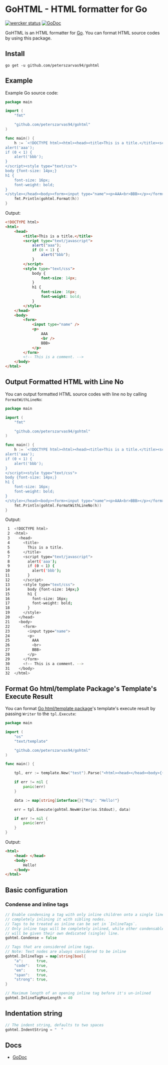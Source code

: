 # GoHTML - HTML formatter for Go

[![wercker status](https://app.wercker.com/status/926cf3edc004271539be40d705d037bd/s "wercker status")](https://app.wercker.com/project/bykey/926cf3edc004271539be40d705d037bd)
[![GoDoc](http://godoc.org/github.com/peterszarvas94/gohtml?status.png)](http://godoc.org/github.com/peterszarvas94/gohtml)

GoHTML is an HTML formatter for [Go](http://golang.org/). You can format HTML source codes by using this package.

## Install

```
go get -u github.com/peterszarvas94/gohtml
```

## Example

Example Go source code:

```go
package main

import (
	"fmt"

	"github.com/peterszarvas94/gohtml"
)

func main() {
	h := `<!DOCTYPE html><html><head><title>This is a title.</title><script type="text/javascript">
alert('aaa');
if (0 < 1) {
	alert('bbb');
}
</script><style type="text/css">
body {font-size: 14px;}
h1 {
	font-size: 16px;
	font-weight: bold;
}
</style></head><body><form><input type="name"><p>AAA<br>BBB></p></form><!-- This is a comment. --></body></html>`
	fmt.Println(gohtml.Format(h))
}
```

Output:

```html
<!DOCTYPE html>
<html>
	<head>
		<title>This is a title.</title>
		<script type="text/javascript">
			alert("aaa");
			if (0 < 1) {
				alert("bbb");
			}
		</script>
		<style type="text/css">
			body {
				font-size: 14px;
			}
			h1 {
				font-size: 16px;
				font-weight: bold;
			}
		</style>
	</head>
	<body>
		<form>
			<input type="name" />
			<p>
				AAA
				<br />
				BBB>
			</p>
		</form>
		<!-- This is a comment. -->
	</body>
</html>
```

## Output Formatted HTML with Line No

You can output formatted HTML source codes with line no by calling `FormatWithLineNo`:

```go
package main

import (
	"fmt"

	"github.com/peterszarvas94/gohtml"
)

func main() {
	h := `<!DOCTYPE html><html><head><title>This is a title.</title><script type="text/javascript">
alert('aaa');
if (0 < 1) {
	alert('bbb');
}
</script><style type="text/css">
body {font-size: 14px;}
h1 {
	font-size: 16px;
	font-weight: bold;
}
</style></head><body><form><input type="name"><p>AAA<br>BBB></p></form><!-- This is a comment. --></body></html>`
	fmt.Println(gohtml.FormatWithLineNo(h))
}
```

Output:

```sh
 1  <!DOCTYPE html>
 2  <html>
 3    <head>
 4      <title>
 5        This is a title.
 6      </title>
 7      <script type="text/javascript">
 8        alert('aaa');
 9        if (0 < 1) {
10        	alert('bbb');
11        }
12      </script>
13      <style type="text/css">
14        body {font-size: 14px;}
15        h1 {
16        	font-size: 16px;
17        	font-weight: bold;
18        }
19      </style>
20    </head>
21    <body>
22      <form>
23        <input type="name">
24        <p>
25          AAA
26          <br>
27          BBB>
28        </p>
29      </form>
30      <!-- This is a comment. -->
31    </body>
32  </html>
```

## Format Go html/template Package's Template's Execute Result

You can format [Go html/template package](http://golang.org/pkg/html/template/)'s template's execute result by passing `Writer` to the `tpl.Execute`:

```go
package main

import (
	"os"
	"text/template"

	"github.com/peterszarvas94/gohtml"
)

func main() {

	tpl, err := template.New("test").Parse("<html><head></head><body>{{.Msg}}</body></html>")

	if err != nil {
		panic(err)
	}

	data := map[string]interface{}{"Msg": "Hello!"}

	err = tpl.Execute(gohtml.NewWriter(os.Stdout), data)

	if err != nil {
		panic(err)
	}
}
```

Output:

```html
<html>
	<head> </head>
	<body>
		Hello!
	</body>
</html>
```

## Basic configuration

### Condense and inline tags

```go
// Enable condensing a tag with only inline children onto a single line, or
// completely inlining it with sibling nodes.
// Tags to be treated as inline can be set in `InlineTags`.
// Only inline tags will be completely inlined, while other condensable tags
// will be given their own dedicated (single) line.
gohtml.Condense = false

// Tags that are considered inline tags.
// Note: Text nodes are always considered to be inline
gohtml.InlineTags = map[string]bool{
	"a":      true,
	"code":   true,
	"em":     true,
	"span":   true,
	"strong": true,
}

// Maximum length of an opening inline tag before it's un-inlined
gohtml.InlineTagMaxLength = 40
```

## Indentation string

```go
// The indent string, defaults to two spaces
gohtml.IndentString = "  "
```

## Docs

- [GoDoc](https://godoc.org/github.com/peterszarvas94/gohtml)
